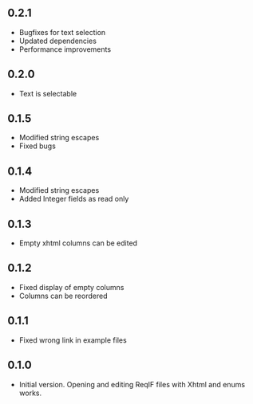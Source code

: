 ## 0.2.1

- Bugfixes for text selection
- Updated dependencies
- Performance improvements

## 0.2.0

- Text is selectable

## 0.1.5

- Modified string escapes
- Fixed bugs

## 0.1.4

- Modified string escapes
- Added Integer fields as read only

## 0.1.3

- Empty xhtml columns can be edited

## 0.1.2

- Fixed display of empty columns
- Columns can be reordered

## 0.1.1

- Fixed wrong link in example files


## 0.1.0

- Initial version. Opening and editing ReqIF files with Xhtml and enums works.
